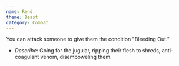 ```yaml
---
name: Rend
theme: Beast
category: Combat
---
```


You can attack someone to give them the condition "Bleeding Out." 

* *Describe*: Going for the jugular, ripping their flesh to shreds, anti-coagulant venom, disemboweling them.